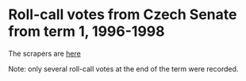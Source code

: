 # Roll-call votes from Czech Senate from term 1, 1996-1998

The scrapers are [here](https://github.com/KohoVolit/scraper-senat.cz)

Note: only several roll-call votes at the end of the term were recorded.
